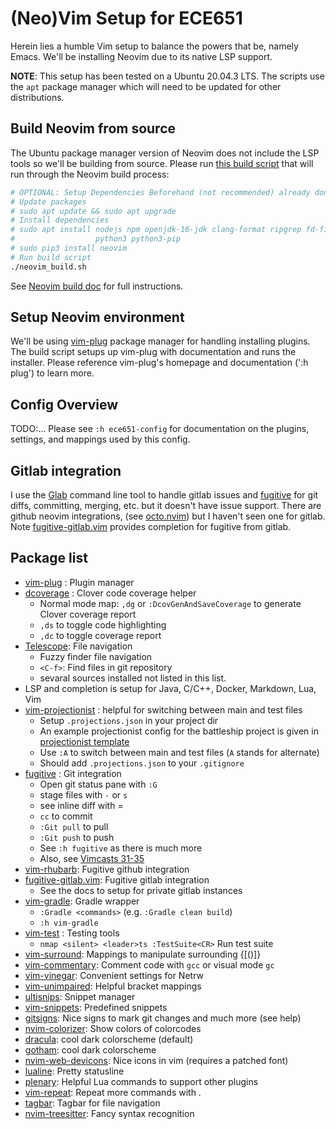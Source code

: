 # (Neo)Vim Setup for ECE651
Herein lies a humble Vim setup to balance the powers that be, namely Emacs.
We'll be installing Neovim due to its native LSP support.

__NOTE__: This setup has been tested on a Ubuntu 20.04.3 LTS. The scripts use the `apt`
package manager which will need to be updated for other distributions.

## Build Neovim from source
The Ubuntu package manager version of Neovim does not include the LSP tools so we'll be building from source.
Please run [this build script](./neovim_build.sh)  that will run through the Neovim build process:
```sh
# OPTIONAL: Setup Dependencies Beforehand (not recommended) already done in neovim_build.sh
# Update packages
# sudo apt update && sudo apt upgrade
# Install dependencies
# sudo apt install nodejs npm openjdk-16-jdk clang-format ripgrep fd-find \
#                  python3 python3-pip
# sudo pip3 install neovim
# Run build script
./neovim_build.sh
```
See [Neovim build doc](https://github.com/neovim/neovim/wiki/Building-Neovim#build-prerequisites) for full instructions.

## Setup Neovim environment
We'll be using [vim-plug](https://github.com/junegunn/vim-plug) package manager
for handling installing plugins. The build script setups up vim-plug with
documentation and runs the installer. Please reference vim-plug's homepage and
documentation (':h plug') to learn more.

## Config Overview
TODO:...
Please see `:h ece651-config` for documentation on the plugins, settings, and
mappings used by this config.

## Gitlab integration
I use the [Glab](https://github.com/profclems/glab) command line tool to handle
gitlab issues and
[fugitive](https://github.com/tpope/vim-fugitive) for git diffs, committing,
merging, etc. but it doesn't have issue support.
There are github neovim integrations,
(see [octo.nvim](https://github.com/pwntester/octo.nvim))
but I haven't seen one for gitlab. Note
[fugitive-gitlab.vim](https://github.com/shumphrey/fugitive-gitlab.vim) provides
completion for fugitive from gitlab.

## Package list
- [vim-plug](https://github.com/junegunn/vim-plug) : Plugin manager
- [dcoverage](https://github.com/rwl93/dcoverage) : Clover code coverage helper
    - Normal mode map: `,dg` or `:DcovGenAndSaveCoverage` to generate Clover coverage report
    - `,ds` to toggle code highlighting
    - `,dc` to toggle coverage report
- [Telescope](https://github.com/nvim-telescope/telescope.nvim): File navigation
    - Fuzzy finder file navigation
    - `<C-f>`: Find files in git repository
    - sevaral sources installed not listed in this list.
- LSP and completion is setup for Java, C/C++, Docker, Markdown, Lua, Vim
- [vim-projectionist](https://github.com/tpope/vim-projectionist) : helpful for switching between main and test files
    - Setup `.projections.json` in your project dir
    - An example projectionist config for the battleship project is given in [projectionist template](projections.json)
    - Use `:A` to switch between main and test files (`A` stands for alternate)
    - Should add `.projections.json` to your `.gitignore`
- [fugitive](https://github.com/tpope/vim-fugitive) : Git integration
    - Open git status pane with `:G`
    - stage files with `-` or `s`
    - see inline diff with =
    - `cc` to commit
    - `:Git pull` to pull
    - `:Git push` to push
    - See `:h fugitive` as there is much more
    - Also, see [Vimcasts 31-35](http://vimcasts.org/episodes/fugitive-vim---a-complement-to-command-line-git/)
- [vim-rhubarb](https://github.com/tpope/vim-rhubarb): Fugitive github integration
- [fugitive-gitlab.vim](https://github.com/shumphrey/fugitive-gitlab.vim): Fugitive gitlab integration
    - See the docs to setup for private gitlab instances
- [vim-gradle](https://github.com/hdiniz/vim-gradle): Gradle wrapper
    - `:Gradle <commands>` (e.g. `:Gradle clean build`)
    - `:h vim-gradle`
- [vim-test](https://github.com/vim-test/vim-test) : Testing tools
    - `nmap <silent> <leader>ts :TestSuite<CR>` Run test suite
- [vim-surround](https://github.com/tpope/vim-surround): Mappings to manipulate surrounding {[()]}
- [vim-commentary](https://github.com/tpope/vim-commentary): Comment code with `gcc` or visual mode `gc`
- [vim-vinegar](https://github.com/tpope/vim-vinegar): Convenient settings for Netrw
- [vim-unimpaired](https://github.com/tpope/vim-unimpaired): Helpful bracket mappings
- [ultisnips](https://github.com/SirVer/ultisnips): Snippet manager
- [vim-snippets](https://github.com/honza/vim-snippets): Predefined snippets
- [gitsigns](https://github.com/lewis6991/gitsigns.nvim): Nice signs to mark git changes and much more (see help)
- [nvim-colorizer](https://github.com/norcalli/nvim-colorizer.lua): Show colors of colorcodes
- [dracula](https://github.com/dracula): cool dark colorscheme (default)
- [gotham](https://github.com/gotham): cool dark colorscheme
- [nvim-web-devicons](https://github.com/nvim-web-devicons): Nice icons in vim (requires a patched font)
- [lualine](https://github.com/lualine.nvim): Pretty statusline
- [plenary](https://github.com/plenary.nvim): Helpful Lua commands to support other plugins
- [vim-repeat](https://github.com/tpope/vim-repeat): Repeat more commands with .
- [tagbar](https://github.com/preservim/tagbar): Tagbar for file navigation
- [nvim-treesitter](https://github.com/nvim-treesitter/nvim-treesitter): Fancy syntax recognition

